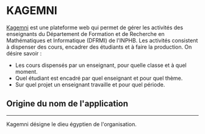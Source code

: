 # KAGEMNI

[Kagemni](https://kagemni.justekouassi.com) est une plateforme web qui permet de gérer les activités des enseignants du Département de Formation et de Recherche en Mathématiques et Informatique (DFRMI) de l'INPHB. Les activités consistent à dispenser des cours, encadrer des étudiants et à faire la production. On désire savoir :<br>
* Les cours dispensés par un enseignant, pour quelle classe et à quel 
moment.
* Quel étudiant est encadré par quel enseignant et pour quel thème.
* Sur quel projet un enseignant travaille et pour quel période.

## Origine du nom de l'application
---

Kagemni désigne le dieu égyptien de l'organisation.